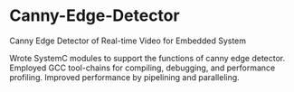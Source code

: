 # Canny-Edge-Detector
Canny Edge Detector of Real-time Video for Embedded System

Wrote SystemC modules to support the functions of canny edge detector. Employed GCC tool-chains for
compiling, debugging, and performance profiling. Improved performance by pipelining and paralleling.
